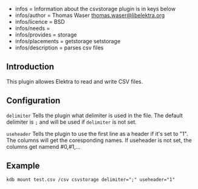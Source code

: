- infos = Information about the csvstorage plugin is in keys below
- infos/author = Thomas Waser <thomas.waser@libelektra.org>
- infos/licence = BSD
- infos/needs =
- infos/provides = storage
- infos/placements = getstorage setstorage
- infos/description = parses csv files

## Introduction ##

This plugin allowes Elektra to read and write CSV files.

## Configuration ##

`delimiter`
Tells the plugin what delimiter is used in the file.
The default delimiter is `;` and will be used if `delimiter` is not set.

`useheader`
Tells the plugin to use the first line as a header if it's set to "1". The columns will get the coresponding names.
If useheader is not set, the columns get namend #0,#1,...

## Example ##

`kdb mount test.csv /csv csvstorage delimiter=";" useheader="1"`

